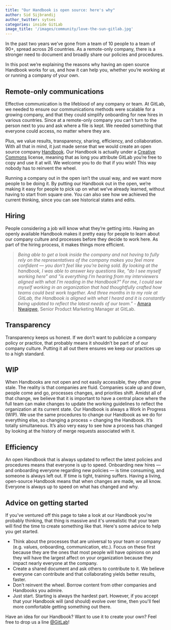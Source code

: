 ```yaml
---
title: "Our Handbook is open source: here's why"
author: Sid Sijbrandij
author_twitter: sytses
categories: inside GitLab
image_title: '/images/community/love-the-sun-gitlab.jpg'
---
```


In the past two years we’ve gone from a team of 10 people to a team of 90+, spread across 
26 countries. As a remote-only company, there is a stronger need to document and broadly share 
our policies and procedures.

In this post we’re explaining the reasons why having an open source Handbook
works for us, and how it can help you, whether you’re working at or running a company of
your own.

<!-- more -->

## Remote-only communications 

Effective communication is the lifeblood of any company or team. At GitLab, 
we needed to ensure our communications methods were scalable for a growing company, and that 
they could simplify onboarding for new hires in various countries. Since at a remote-only
company you can’t turn to the person next to you and ask where a file is kept. We needed
something that everyone could access, no matter where they are.

Plus, we value results, transparency, sharing, efficiency, and collaboration.
With all that in mind, it just made sense that we would create an open source
company [Handbook]. Our Handbook is actually under a [Creative Commons][cc-by] license,
meaning that as long you attribute GitLab you’re free to copy and use it at will. 
We welcome you to do that if you wish!
This way nobody has to reinvent the wheel.

Running a company out in the open isn’t the usual way,
and we want more people to be doing it. By putting our
Handbook out in the open, we’re making it easy for people to pick up on what
we’ve already learned, without having to start from square one. You can also
see how we achieved the current thinking, since you can see historical states and edits.

## Hiring

People considering a job will know what they’re getting into. Having an openly
available Handbook makes it pretty easy for people to learn about our company
culture and processes before they decide to work here. As part of the hiring
process, it makes things more efficient. 

> _Being able to get a look inside the company and not having to fully rely on the
representatives of the company makes you feel more confident — you don’t feel like
you’re being sold. By looking at the handbook, I was able to answer key questions like, "do I see myself 
working here" and "is everything I’m hearing from my interviewers aligned with what I’m reading in the Handbook?"
For me, I could see myself working in an organization that had thoughtfully crafted how teams could best work together.
And three months in to my role at GitLab, the Handbook is aligned with what I heard and it is constantly being
updated to reflect the latest needs of our team.”_ - [Amara Nwaigwe], Senior Product Marketing Manager at GitLab.

## Transparency

Transparency keeps us honest. If we don’t want to publicize a company policy or practice,
that probably means it shouldn’t be part of of our company culture. Putting it all out
there ensures we keep our practices up to a high standard.

## WIP

When Handbooks are not open and not easily accessible, they often grow stale. The reality is that companies are fluid. 
Companies scale up and down, people come and go, processes changes, and priorities shift. Amidst all of that change, 
we believe that it is important to have a central place where the full team can make changes to update the 
working guidelines to reflect the organization at its current state. Our Handbook is 
always a Work in Progress (WIP). We use the same procedures to change our Handbook as we do for
everything else, so changing a process = changing the Handbook. It’s totally simultaneous.
It’s also very easy to see how a process has changed by looking at the history of
merge requests associated with it.

## Efficiency

An open Handbook that is always updated to reflect the latest policies and procedures means that 
everyone is up to speed. Onboarding new hires — and onboarding everyone regarding new
policies — is time consuming, and someone is always left out. If time is tight, training
suffers. Having a living, open-source Handbook means that when changes are made, we all know.
Everyone is always up to speed on what has changed and why.

## Advice on getting started

If you've ventured off this page to take a look at our Handbook you're probably thinking, 
that thing is massive and it's unrealistic that your team will find the time to create something like that. 
Here's some advice to help you get started. 

* Think about the processes that are universal to your team or company (e.g. values, onboarding, communication, etc.). Focus on these first because they are the ones that most people will have opinions on and they will have the largest affect on your organization because they impact nearly everyone at the company.
* Create a shared document and ask others to contribute to it. We believe everyone can contribute and that collaborating yields better results, faster. 
* Don't reinvent the wheel. Borrow content from other companies and Handbooks you admire. 
* Just start. Starting is always the hardest part. However, if you accept that your Handbook will (and should) evolve over time, then you'll feel more comfortable getting something out there. 

Have an idea for our Handbook? Want to use it to create your own? Feel free to drop us a line [@GitLab]!

<!-- Identifiers, in alphabetical order -->

[Amara Nwaigwe]: https://twitter.com/its_amaracle
[@GitLab]: https://twitter.com/gitlab
[cc-by]: https://creativecommons.org/licenses/by-sa/4.0/
[Handbook]: /handbook/
